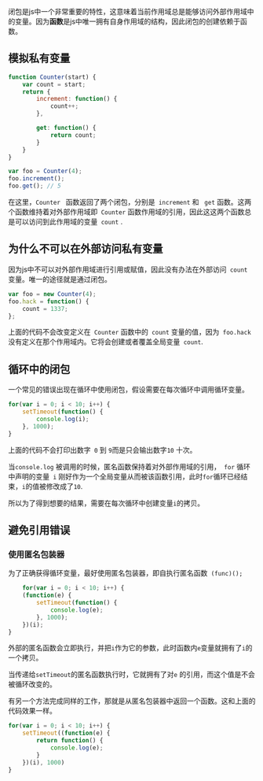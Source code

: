 闭包是js中一个非常重要的特性，这意味着当前作用域总是能够访问外部作用域中的变量。因为**函数**是js中唯一拥有自身作用域的结构，因此闭包的创建依赖于函数。

## 模拟私有变量

```javascript
function Counter(start) {
    var count = start;
    return {
        increment: function() {
            count++;
        },

        get: function() {
            return count;
        }
    }
}

var foo = Counter(4);
foo.increment();
foo.get(); // 5
```

在这里，`Counter ` 函数返回了两个闭包，分别是` increment` 和 ` get` 函数。这两个函数维持着对外部作用域即` Counter` 函数作用域的引用，因此这这两个函数总是可以访问到此作用域的变量` count` .

## 为什么不可以在外部访问私有变量

因为js中不可以对外部作用域进行引用或赋值，因此没有办法在外部访问` count` 变量。唯一的途径就是通过闭包。

```javascript
var foo = new Counter(4);
foo.hack = function() {
    count = 1337;
};
```

上面的代码不会改变定义在` Counter` 函数中的` count` 变量的值，因为` foo.hack`没有定义在那个作用域内。它将会创建或者覆盖全局变量` count`.

## 循环中的闭包

一个常见的错误出现在循环中使用闭包，假设需要在每次循环中调用循环变量。

```javascript
for(var i = 0; i < 10; i++) {
    setTimeout(function() {
        console.log(i);  
    }, 1000);
}
```

上面的代码不会打印出数字` 0` 到 `9`而是只会输出数字`10` 十次。

当`console.log` 被调用的时候，匿名函数保持着对外部作用域的引用，` for` 循环中声明的变量` i` 刚好作为一个全局变量从而被该函数引用，此时` for `循环已经结束，` i `的值被修改成了` 10 `.

所以为了得到想要的结果，需要在每次循环中创建变量` i `的拷贝。

## 避免引用错误

### 使用匿名包装器

为了正确获得循环变量，最好使用匿名包装器，即自执行匿名函数` (func)();` 

```javascript
	for(var i = 0; i < 10; i++) {
    (function(e) {
        setTimeout(function() {
            console.log(e);  
        }, 1000);
    })(i);
}
```

外部的匿名函数会立即执行，并把` i `作为它的参数，此时函数内` e `变量就拥有了` i `的一个拷贝。

当传递给` setTimeout `的匿名函数执行时，它就拥有了对` e ` 的引用，而这个值是不会被循环改变的。

有另一个方法完成同样的工作，那就是从匿名包装器中返回一个函数。这和上面的代码效果一样。

```javascript
for(var i = 0; i < 10; i++) {
    setTimeout((function(e) {
        return function() {
            console.log(e);
        }
    })(i), 1000)
}
```

